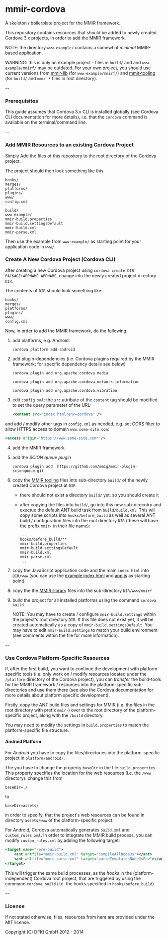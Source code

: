 mmir-cordova
============

A skeleton / boilerplate project for the MMIR framework.

This repository contains resources that should be added to newly
created Cordova 3.x projects, in order to add the MMIR framework.

NOTE: the directory `www-example/` contains a somewhat _minimal_
      MMIR-based application.


WARNING: this is only an example project - files in `build/` and
         and `www-example/mmirf/` may be outdated.
         For your own project, you should use current versions from
         [mmir-lib][1] (for `www-example/mmirf/`) and [mmir-tooling][2]
         (for `build/` and `mmir-*` files in root directory).

--
### Prerequisites
This guide assumes that Cordova 3.x CLI is installed globally
(see Cordova CLI documentation for more details), i.e. that the `cordova` command
is available on the terminal/command line.

--

### Add MMIR Resources to an existing Cordova Project

Simply Add the files of this repository to the root directory
of the Cordova project.

The project should then look something like this

    hooks/
    merges/
    platforms/
    plugins/
    www/
    config.xml
    
    build/
    www-example/
    mmir-build.properties
    mmir-build.settingsDefault
    mmir-build.xml
    mmir-parse.xml
    
Then use the example from `www-example/` as starting point for
your application code in `www/`.

### Create A New Cordova Project (Cordova CLI)

after creating a new Cordova project using ```cordova create DIR PACKAGE+APPNAME APPNAME```,
change into the newly created project directory ```DIR```.

The contents of ```DIR``` should look something like:

    hooks/
    merges/
    platforms/
    plugins/
    www/
    config.xml

Now, in order to add the MMIR framework, do the following:

1. add platforms, e.g. Android:

   ```cordova platform add android```  
   
2. add plugin-dependencies 
   (i.e. Cordova plugins required by the MMIR framework; 
    for specific dependency details see below)
    
   ```cordova plugin add org.apache.cordova.media```
   
   ```cordova plugin add org.apache.cordova.network-information```
   
   ```cordova plugin add org.apache.cordova.vibration```
   
3. edit ```config.xml```: the ```src``` attribute of the ```content``` tag should
   be modified to set the query parameter of the URL:
   ```xml
   <content src="index.html?env=cordova" />
   ```  
  and add / modify other tags in ```config.xml``` as needed, e.g. set CORS filter
  to allow HTTPS access to domain ```www.some-site.com```:
   ```xml
   <access origin="https://www.some-site.com*"/>
   ``` 


4. add the MMIR framework

  1. add the _SCION queue plugin_
     
     ```cordova plugin add  https://github.com/mmig/mmir-plugin-scionqueue.git```
     
  2. copy the [MMIR tooling][2] files into sub-directory ```build/```
     of the newly created Cordova project at ```DIR```
     * there should not exist a directory ```build/``` yet, so you should create it
     * after copying the files into ```build/```, go into this new sub-direcotry and
       exectue the default ANT build task from ```build/build.xml```.
       This will copy some scripts into ```hooks/before_build``` as well as
       several ANT build / configuration files into the root directory ```DIR```
       (these will have the prefix ```mmir-``` in their file name):
       
       ```
       ...
       hooks/before_build/**
       mmir-build.properties
       mmir-build.settingsDefault
       mmir-build.xml
       mmir-parse.xml
       ...
       ```
     
  3. copy the JavaScript application code and the main ```index.html``` into ```DIR/www```
     (you can use the [example index.html](./www-example/index.html) and 
      [app.js](./www-example/app.js) as starting point)
  
  4. copy the the [MMIR-library][1] files into the sub-directory ```DIR/www/mmirf```
     
5. build the project for all installed platforms using the command ```cordova build```

   NOTE: You may have to create / configure ```mmir-build.settings``` within the project's root
         directory ```DIR```. If this file does not exist yet, it will be created automatically
         as a copy of ```mmir-build.settingsDefault```. You may have to edit 
         ```mmir-build.settings``` to match your build environment (see comments within the 
         file for more information).

--
### Use Cordova Platform-Specific Resources

If, after the first build, you want to continue the development with platform-specific
tools (i.e. only work on / modify resources located under the ```/platform``` directory
of the Cordova project), you can _transfer_ the build-tools for the MMIR framework / resources
into the platform-specific sub-directories and use them there (see also the Cordova 
documentation for more details about platform specific development).

Firstly, copy the ANT build files and settings for MMIR (i.e. the files in the root directory
with prefix  ```mmir-```) over to the root directory of the platform-specific project, along
with the ```/build``` directory.

You may need to modify the settings in ```build.properties``` to match the platform-specific
file structure.


#### Android Platform

For _Android_ you have to copy the files/directories into the
platform-specific project in ```platform/android/```.

The you have to change the property ```baseDir``` in the file ```build.properties```.
This property specifies the location for the web resources (i.e. the ```/www``` directory):
change this from

    baseDir=./
    
to

    baseDir=assets/
    
in order to specify, that the project's web resources can be found in directory ```assets/www```
of the platform-specific project.



For Android, Cordova automatically generates ```build.xml``` and ```custom_rules.xml```. In order
to integrate the MMIR build process, you can modify ```custom_rules.xml``` by adding the 
following target:
```xml
<target name="-pre-build">
	<ant antfile="mmir-build.xml" target="compileAllNodeJs"></ant>
	<ant antfile="mmir-parse.xml" target="parseTemplatesNodeJsEnv"></ant>
</target>
```

This will trigger the same build processes, as the _hooks_ in the (platform-independent) Cordova
root project, that are triggered by using the command ```cordova build```
(i.e. the hooks specified in ```hooks/before_build```).

--
### License
If not stated otherwise, files, resources from here are provided under the MIT license.

Copyright (C) DFKI GmbH 2012 - 2014 

[1]: https://github.com/mmig/mmir-lib
[2]: https://github.com/mmig/mmir-tooling
